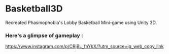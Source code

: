 # Basketball3D

Recreated Phasmophobia's Lobby Basketball Mini-game using Unity 3D.

### Here's a glimpse of gameplay :
https://www.instagram.com/p/CRjBL_fnYkX/?utm_source=ig_web_copy_link
